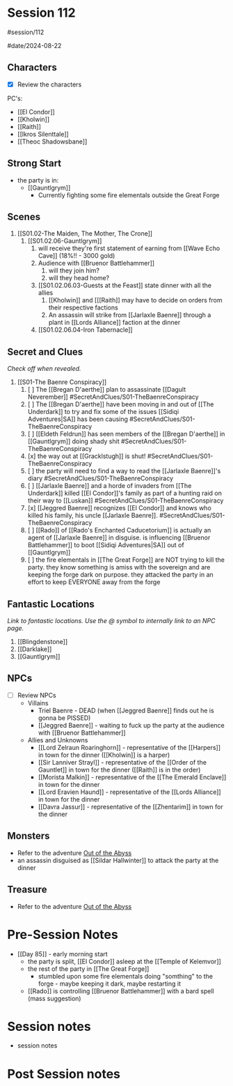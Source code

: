 # Session 112
#session/112

#date/2024-08-22
## Characters

- [x]  Review the characters

PC's:
- [[El Condor]]
- [[Kholwin]]
- [[Raith]]
- [[Ikros Silenttale]]
- [[Theoc Shadowsbane]]

## Strong Start
- the party is in:
    - [[Gauntlgrym]]
        - Currently fighting  some fire elementals outside the Great Forge

## Scenes
1. [[S01.02-The Maiden, The Mother, The Crone]]
    1. [[S01.02.06-Gauntlgrym]]
        1. will receive they're first statement of earning from [[Wave Echo Cave]] (18%!! - 3000 gold)
        2. Audience with [[Bruenor Battlehammer]]
            1. will they join him?
            2. will they head home?
        3. [[S01.02.06.03-Guests at the Feast]]  state dinner with all the allies
            1. [[Kholwin]] and [[[Raith]] may have to decide on orders from their respective factions
            2. An assassin will strike from [[Jarlaxle Baenre]] through a plant in [[Lords Alliance]] faction at the dinner
        4. [[S01.02.06.04-Iron Tabernacle]]



## Secret and Clues

*Check off when revealed.*

1. [[S01-The Baenre Conspiracy]]
    1. [ ] The [[Bregan D'aerthe]] plan to assassinate [[Dagult Neverember]] #SecretAndClues/S01-TheBaenreConspiracy
    2. [ ] The [[Bregan D'aerthe]] have been moving in and out of [[The Underdark]] to try and fix some of the issues [[Sidiqi Adventures|SA]] has been causing #SecretAndClues/S01-TheBaenreConspiracy 
    3. [ ] [[Eldeth Feldrun]] has seen members of the [[Bregan D'aerthe]] in [[Gauntlgrym]] doing shady shit #SecretAndClues/S01-TheBaenreConspiracy 
    4. [x] the way out at [[Gracklstugh]] is shut! #SecretAndClues/S01-TheBaenreConspiracy 
    5.  [ ] the party will need to find a way to read the [[Jarlaxle Baenre]]'s diary #SecretAndClues/S01-TheBaenreConspiracy 
    6. [ ] [[Jarlaxle Baenre]] and a horde of invaders from [[The Underdark]] killed [[El Condor]]'s family as part of a hunting raid on their way to [[Luskan]] #SecretAndClues/S01-TheBaenreConspiracy
    7. [x] [[Jeggred Baenre]] recognizes [[El Condor]] and knows who killed his family, his uncle [[Jarlaxle Baenre]]. #SecretAndClues/S01-TheBaenreConspiracy  
    8. [ ] [[Rado]] of [[Rado's Enchanted Caducetorium]] is actually an agent of [[Jarlaxle Baenre]] in disguise. is influencing [[Bruenor Battlehammer]] to boot [[Sidiqi Adventures|SA]] out of [[Gauntlgrym]]
    9. [ ] the fire elementals in [[The Great Forge]] are NOT trying to kill the party. they know something is amiss with the sovereign and are keeping the forge dark on purpose. they attacked the party in an effort to keep EVERYONE away from the forge



## Fantastic Locations

*Link to fantastic locations. Use the @ symbol to internally link to an NPC page.*
1. [[Blingdenstone]]
2. [[Darklake]]
3. [[Gauntlgrym]]

## NPCs

- [ ]  Review NPCs
    - Villains
        - Triel Baenre - DEAD (when [[Jeggred Baenre]] finds out he is gonna be PISSED)
        - [[Jeggred Baenre]] - waiting to fuck up the party at the audience with [[Bruenor Battlehammer]]
    - Allies and Unknowns
        - [[Lord Zelraun Roaringhorn]] - representative of  the [[Harpers]] in town for the dinner ([[Kholwin]] is a harper)
        - [[Sir Lanniver Strayl]] - representative of the [[Order of the Gauntlet]] in town for the dinner ([[Raith]] is in the order)
        - [[Morista Malkin]] - representative of the [[The Emerald Enclave]] in town for the dinner
        - [[Lord Eravien Haund]] - representative of the [[Lords Alliance]] in town for the dinner
        - [[Davra Jassur]] - representative of the [[Zhentarim]] in town for the dinner


## Monsters
- Refer to the adventure [Out of the Abyss](https://www.dndbeyond.com/sources/oota)
- an assassin disguised as [[Sildar Hallwinter]] to attack the party at the dinner

## Treasure
- Refer to the adventure [Out of the Abyss](https://www.dndbeyond.com/sources/oota)

# Pre-Session Notes
- [[Day 85]] - early morning start
    - the party is split, [[El Condor]] asleep at the [[Temple of Kelemvor]]
    - the rest of the party in [[The Great Forge]]
        - stumbled upon some fire elementals doing "somthing" to the forge - maybe keeping it dark, maybe restarting it
    - [[Rado]] is controlling [[Bruenor Battlehammer]] with a bard spell (mass suggestion)
# Session notes
- session notes

# Post Session notes

